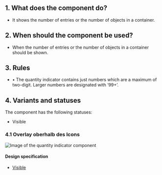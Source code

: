 ## 1. What does the component do?
* It shows the number of entries or the number of objects in a container.  


## 2. When should the component be used?
* When the number of entries or the number of objects in a container should be shown. 


## 3. Rules
* •	The quantity indicator contains just numbers which are a maximum of two-digit. Larger numbers are designated with ‘99+’. 


## 4. Variants and statuses
The component has the following statuses:
* Visible

### 4.1 Overlay oberhalb des Icons
![Image of the quantity indicator component](https://raw.githubusercontent.com/sbb-design-systems/sbb-design-system/master/webapp/components/quantity-indicator/images/quantity_indicator_default.png 'class: image')

#### Design specification
* [Visible](https://sbb.invisionapp.com/d/main#/console/17140415/365541438/inspect)